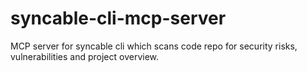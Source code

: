 # syncable-cli-mcp-server
MCP server for syncable cli which scans code repo for security risks, vulnerabilities and project overview.
